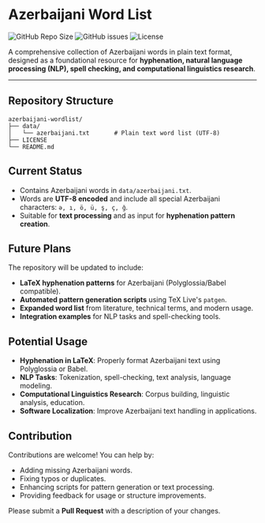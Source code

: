 # Azerbaijani Word List

![GitHub Repo Size](https://img.shields.io/github/repo-size/abdanar/azerbaijani-wordlist)
![GitHub issues](https://img.shields.io/github/issues/abdanar/azerbaijani-wordlist)
![License](https://img.shields.io/github/license/abdanar/azerbaijani-wordlist)

A comprehensive collection of Azerbaijani words in plain text format, designed as a foundational resource for **hyphenation, natural language processing (NLP), spell checking, and computational linguistics research**.

---

## Repository Structure

```text
azerbaijani-wordlist/
├── data/
│   └── azerbaijani.txt       # Plain text word list (UTF-8)
├── LICENSE
└── README.md
```

## Current Status

- Contains Azerbaijani words in `data/azerbaijani.txt`.
- Words are **UTF-8 encoded** and include all special Azerbaijani characters: `ə, ı, ö, ü, ş, ç, ğ`.
- Suitable for **text processing** and as input for **hyphenation pattern creation**.

## Future Plans

The repository will be updated to include:

- **LaTeX hyphenation patterns** for Azerbaijani (Polyglossia/Babel compatible).
- **Automated pattern generation scripts** using TeX Live's `patgen`.
- **Expanded word list** from literature, technical terms, and modern usage.
- **Integration examples** for NLP tasks and spell-checking tools.

## Potential Usage

- **Hyphenation in LaTeX**: Properly format Azerbaijani text using Polyglossia or Babel.
- **NLP Tasks**: Tokenization, spell-checking, text analysis, language modeling.
- **Computational Linguistics Research**: Corpus building, linguistic analysis, education.
- **Software Localization**: Improve Azerbaijani text handling in applications.

## Contribution

Contributions are welcome! You can help by:

- Adding missing Azerbaijani words.
- Fixing typos or duplicates.
- Enhancing scripts for pattern generation or text processing.
- Providing feedback for usage or structure improvements.

Please submit a **Pull Request** with a description of your changes.